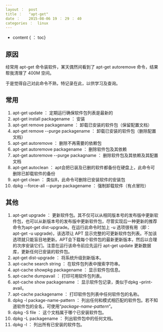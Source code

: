```yaml
---
layout ：  post
title ：   "apt-get"
date ：    2015-08-06 19 ： 29 ： 40
categories ：  linux
---
```


* content
{ ： toc}

## 原因

经常用 apt-get 命令装软件，某天偶然间看到了 apt-get autoremove 命令，结果帮我清理了 400M 空间。

于是觉得自己对此命令不熟，特记录在此，以供学习及查询。

## 常用

1. apt-get update ： 定期运行确保软件包列表是最新的
2. apt-get install packagename ： 安装
3. apt-get remove packagename ： 卸载已安装的软件包（保留配置文档）
4. apt-get remove --purge packagename ： 卸载已安装的软件包（删除配置文档）
5. apt-get autoremove ： 删除不再需要的依赖包
6. apt-get autoremove packagename ： 删除软件包及其依赖
7. apt-get autoremove --purge packagname ： 删除软件包及其依赖及其配置文档
8. apt-get autoclean ： apt会把已装及已删的软件都备份在硬盘上，此命令可删除已卸载软件的备份
9. apt-get clean ： 类似8，此命令可删除已安装软件的安装包
10. dpkg --force-all --purge packagename ： 强制卸载软件（有点冒险）

## 其他

1. apt-get upgrade ： 更新软件包。其不仅可以从相同版本号的发布版中更新软件包，也可以从新版本号的发布版中更新软件包，尽管实现后一种更新的推荐命令为apt-get dist-upgrade。在运行此命令时加上 -u 选项很有用（即：apt-get -u upgrade)，该选项让 APT 显示完整的可更新软件包列表。不加该选项就只能盲目地更新。APT会下载每个软件包的最新更新版本，然后以合理的次序安装它们。注意在运行该命令前应先运行 apt-get update 更新数据库，更新任何已安装的软件包。
2. apt-get dist-upgrade ： 将系统升级到新版本。
3. apt-cache search string ： 在软件包列表中搜索字符串。
4. apt-cache showpkg packagename ： 显示软件包信息。
5. apt-cache dumpavail ： 打印可用软件包列表。
6. apt-cache show packagename ： 显示软件包记录，类似于dpkg –print-avail。
7. apt-cache packagename ： 打印软件包列表中任何软件包的名称。
8. dpkg -l package-name-pattern ： 列出任何和模式相匹配的软件包。若不知道软件包的全名，可使用“*package-name-pattern*”。
9. dpkg -S file ： 这个文档属于哪个已安装软件包。
10. dpkg -L packagename ： 列出软件包中的任何文档。
11. dpkg -l ： 列出所有已安装的软件包。
